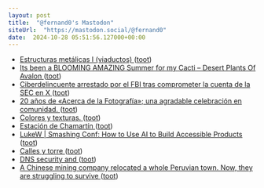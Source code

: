 ```yaml
---
layout: post
title:  "@fernand0's Mastodon"
siteUrl:  "https://mastodon.social/@fernand0"
date:  2024-10-28 05:51:56.127000+00:00
---
```

*  [Estructuras metálicas I (viaductos) ](https://arteyferrocarril.blogspot.com/2024/10/estructuras-metalicas-i-viaductos.htm) ([toot](https://mastodon.social/@fernand0/113383487316059977))
*  [Its been a BLOOMING AMAZING Summer for my Cacti – Desert Plants Of Avalon ](https://desertplantsofavalon.com/uncategorized/its-been-a-blooming-amazing-summer-for-my-cacti) ([toot](https://mastodon.social/@fernand0/113382749649382357))
*  [Ciberdelincuente arrestado por el FBI tras comprometer la cuenta de la SEC en X ](https://unaaldia.hispasec.com/2024/10/ciberdelincuente-arrestado-por-el-fbi-tras-comprometer-la-cuenta-de-la-sec-en-x.htm) ([toot](https://mastodon.social/@fernand0/113380821056568542))
*  [20 años de «Acerca de la Fotografía»; una agradable celebración en comunidad. ](https://valentinsama.blogspot.com/2024/10/20-anos-de-acerca-de-la-fotografia-una.htm) ([toot](https://mastodon.social/@fernand0/113380560933053491))
*  [Colores y texturas. ](https://avecesunafoto.wordpress.com/2024/10/27/colores-y-texturas) ([toot](https://mastodon.social/@fernand0/113380484963944377))
*  [Estación de Chamartín ](https://museosmetromadrid.es/museos/estacion-de-chamartin) ([toot](https://mastodon.social/@fernand0/113380305344465973))
*  [LukeW \| Smashing Conf: How to Use AI to Build Accessible Products ](https://www.lukew.com/ff/entry.asp?208) ([toot](https://mastodon.social/@fernand0/113380143484168392))
*  [Calles y torre ](https://www.flickr.com/photos/fernand0/54080175433) ([toot](https://mastodon.social/@fernand0/113379993444619064))
*  [DNS security and ](https://f-droid.org/en/2024/09/30/dns-security-and-bus-factor-improvements.htm) ([toot](https://mastodon.social/@fernand0/113379364611411505))
*  [A Chinese mining company relocated a whole Peruvian town. Now, they are struggling to survive ](https://globalvoices.org/2024/10/11/a-chinese-mining-company-relocated-a-whole-peruvian-town-now-they-are-struggling-to-survive) ([toot](https://mastodon.social/@fernand0/113379077643228151))
